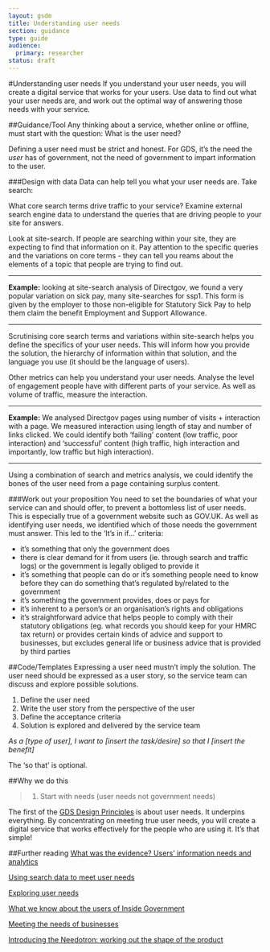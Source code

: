 ```yaml
---
layout: gsdm
title: Understanding user needs
section: guidance
type: guide
audience:
  primary: researcher
status: draft
---
```


#Understanding user needs
If you understand your user needs, you will create a digital service that works for your users. Use data to find out what your user needs are, and work out the optimal way of answering those needs with your service.

##Guidance/Tool
Any thinking about a service, whether online or offline, must start with the question: What is the user need?

Defining a user need must be strict and honest. For GDS, it’s the need the *user* has of government, not the need of government to impart information to the user.

###Design with data
Data can help tell you what your user needs are. Take search:

What core search terms drive traffic to your service? Examine external search engine data to understand the queries that are driving people to your site for answers.

Look at site-search. If people are searching within your site, they are expecting to find that information on it. Pay attention to the specific queries and the variations on core terms - they can tell you reams about the elements of a topic that people are trying to find out. 

***

**Example:** looking at site-search analysis of Directgov, we found a very popular variation on sick pay, many site-searches for ssp1. This form is given by the employer to those non-eligible for Statutory Sick Pay to help them claim the benefit Employment and Support Allowance. 

***

Scrutinising core search terms and variations within site-search helps you define the specifics of your user needs. This will inform how you provide the solution, the hierarchy of information within that solution, and the language you use (it should be the language of users).

Other metrics can help you understand your user needs. Analyse the level of engagement people have with different parts of your service. As well as volume of traffic, measure the interaction.

***

**Example:** We analysed Directgov pages using number of visits + interaction with a page. We measured interaction using length of stay and number of links clicked. We could identify both ‘failing’ content (low traffic, poor interaction) and ‘successful’ content (high traffic, high interaction and importantly, low traffic but high interaction).

***

Using a combination of search and metrics analysis, we could identify the bones of the user need from a page containing surplus content.

###Work out your proposition
You need to set the boundaries of what your service can and should offer, to prevent a bottomless list of user needs. This is especially true of a government website such as GOV.UK. As well as identifying user needs, we identified which of those needs the government must answer. This led to the ‘It’s in if...’ criteria:

- it’s something that only the government does
- there is clear demand for it from users (ie. through search and traffic logs) or the government is legally obliged to provide it
- it’s something that people can do or it’s something people need to know before they can do something that’s regulated by/related to the government
- it’s something the government provides, does or pays for
- it’s inherent to a person’s or an organisation’s rights and obligations
- it’s straightforward advice that helps people to comply with their statutory obligations (eg. what records you should keep for your HMRC tax return) or provides certain kinds of advice and support to businesses, but excludes general life or business advice that is provided by third parties

##Code/Templates
Expressing a user need mustn’t imply the solution. The user need should be expressed as a user story, so the service team can discuss and explore possible solutions.

1. Define the user need
2. Write the user story from the perspective of the user
3. Define the acceptance criteria
4. Solution is explored and delivered by the service team

*As a [type of user], I want to [insert the task/desire] so that I [insert the benefit]*

The ‘so that’ is optional.

##Why we do this
> 1. Start with needs (user needs not government needs)

The first of the [GDS Design Principles](https://www.gov.uk/designprinciples "GDS Design Principles") is about user needs. It underpins everything. By concentrating on meeting true user needs, you will create a digital service that works effectively for the people who are using it. It’s that simple!

##Further reading
[What was the evidence? Users’ information needs and analytics](http://digital.cabinetoffice.gov.uk/2011/05/23/what-was-the-evidence-users-information-needs-and-analytics/ "What was the evidence? Users’ information needs and analytics")

[Using search data to meet user needs](http://digital.cabinetoffice.gov.uk/2012/01/27/search-data-user-needs/ "Using search data to meet user needs")

[Exploring user needs](http://digital.cabinetoffice.gov.uk/2012/10/09/exploring-user-needs/ "Exploring user needs")

[What we know about the users of Inside Government](http://digital.cabinetoffice.gov.uk/2012/11/14/what-we-know-about-the-users-of-inside-government/ "What we know about the users of Inside Government")

[Meeting the needs of businesses](http://digital.cabinetoffice.gov.uk/2012/10/16/meeting-the-needs-of-businesses/ "Meeting the needs of businesses")

[Introducing the Needotron: working out the shape of the product](http://digital.cabinetoffice.gov.uk/2011/09/19/introducing-the-needotron-working-out-the-shape-of-the-product/ "Introducing the Needotron: working out the shape of the product")
